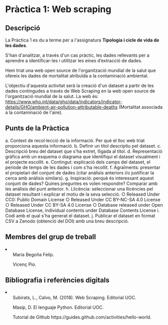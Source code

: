 # Pràctica 1: Web scraping

## Descripció

La Pràctica 1 es du a terme per a l'assignatura <b>Tipologia i cicle de vida de les dades</b>. 

S'han d'analitzar, a través d'un cas pràctic, les dades rellevants per a aprendre a identificar-les i 
utilitzar les eines d’extracció de dades.

Hem triat una web open source de l'organització mundial de la salut que ofereix les dades de mortalitat 
atribuïda a la contaminació ambiental.

L'objectiu d'aquesta activitat serà la creació d'un dataset a partir de les dades contingudes a través de Web Scraping 
en la web open source de l'organització mundial de la salut. La web és:
https://www.who.int/data/gho/data/indicators/indicator-details/GHO/ambient-air-pollution-attributable-deaths (Mortalitat 
associada a la contaminació de l'aire).

## Punts de la Pràctica

a. Context de recol·lecció de la informació. Per què el lloc web triat proporciona aquesta informació.
b. Definir un títol descriptiu pel dataset.
c. Descripció breu del dataset que s'ha extret, lligada al títol.
d. Representació gràfica amb un esquema o diagrama que identifiqui el dataset visualment i el projecte escollit.
e. Contingut: explicació dels camps del dataset, el període de temps de les dades i com s'ha recollit.
f. Agraïments: presentar el propietari del conjunt de dades (citar anàlisis anteriors i/o justificar la cerca amb anàlisis similars).
g. Inspiració: perquè és interessant aquest conjunt de dades? Quines preguntes es volen respondre? Comparar amb les anàlisis del punt anterior.
h. Llicència: seleccionar una llicències pel dataset resultant i explicar el motiu de la seva selecció.
    ○ Released Under CC0: Public Domain License
    ○ Released Under CC BY-NC-SA 4.0 License
    ○ Released Under CC BY-SA 4.0 License
    ○ Database released under Open Database License, individual contents under Database Contents License
i. Codi amb el qual s'ha generat el dataset.
j. Publicar el dataset en format CSV a Zenodo (obtenció del DOI) amb una breu descripció.

## Membres del grup de treball

<li> 
<ol>Maria Begoña Felip. </ol>
<ol>Vicenç Pio. </ol>
</li>

## Bibliografia i referències digitals

<li>
<ol> Subirats, L., Calvo, M. (2018). Web Scraping. Editorial UOC. </ol>
<ol> Masip, D. El lenguaje Python. Editorial UOC. </ol>
<ol> Tutorial de Github https://guides.github.com/activities/hello-world. </ol>
</li>
